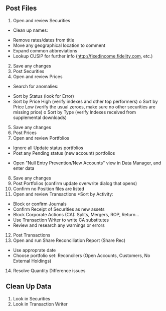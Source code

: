 Post Files
----------

1. Open and review Securities
 * Clean up names:
  - Remove rates/dates from title
  - Move any geographical location to comment
  - Expand common abbreviations
  - Lookup CUSIP for further info (http://fixedincome.fidelity.com, etc.)
2. Save any changes
3. Post Securities
4. Open and review Prices
 * Search for anomalies:
  - Sort by Status (look for Error)
  - Sort by Price High (verify indexes and other top performers)
   o Sort by Price Low (verify the usual zeroes, make sure no other securities are missing price)
   o Sort by Type (verify Indexes received from supplemental downloads)
5. Save any changes
6. Post Prices
7. Open and review Portfolios
 * Ignore all Update status portfolios
 * Post any Pending status (new account) portfolios
  - Open "Null Entry Prevention/New Accounts" view in Data Manager, and enter data
8. Save any changes
9. Post Portfolios (confirm update overwrite dialog that opens)
10. Confirm no Position files are listed
11. Open and review Transactions
 *Sort by Activity:
  - Block or confirm Journals
  - Confirm Receipt of Securities as new assets
  - Block Corporate Actions (CA): Splits, Mergers, ROP, Return...
  - Use Transaction Writer to write CA substitutes
  - Review and research any warnings or errors
12. Post Transactions
13. Open and run Share Reconciliation Report (Share Rec)
 * Use approprate date
 * Choose portfolio set: Reconcilers (Open Accounts, Customers, No External Holdings)
14. Resolve Quantity Difference issues

Clean Up Data
-------------

1. Look in Securities
2. Look in Transaction Writer
